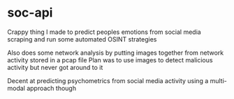 # soc-api

Crappy thing I made to predict peoples emotions from social media scraping and run some automated OSINT strategies 

Also does some network analysis by putting images together from network activity stored in a pcap file 
  Plan was to use images to detect malicious activity but never got around to it
  
Decent at predicting psychometrics from social media activity using a multi-modal approach though
